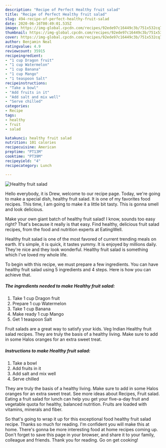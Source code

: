 ```yaml
---
description: "Recipe of Perfect Healthy fruit salad"
title: "Recipe of Perfect Healthy fruit salad"
slug: 494-recipe-of-perfect-healthy-fruit-salad
date: 2020-06-16T00:49:01.535Z
image: https://img-global.cpcdn.com/recipes/92ede97c16449c3b/751x532cq70/healthy-fruit-salad-recipe-main-photo.jpg
thumbnail: https://img-global.cpcdn.com/recipes/92ede97c16449c3b/751x532cq70/healthy-fruit-salad-recipe-main-photo.jpg
cover: https://img-global.cpcdn.com/recipes/92ede97c16449c3b/751x532cq70/healthy-fruit-salad-recipe-main-photo.jpg
author: Benjamin Neal
ratingvalue: 4.9
reviewcount: 35915
recipeingredient:
- "1 cup Dragon fruit"
- "1 cup Watermelon"
- "1 cup Banana"
- "1 cup Mango"
- "1 teaspoon Salt"
recipeinstructions:
- "Take a bowl"
- "Add fruits in it"
- "Add salt and mix well"
- "Serve chilled"
categories:
- Recipe
tags:
- healthy
- fruit
- salad

katakunci: healthy fruit salad 
nutrition: 101 calories
recipecuisine: American
preptime: "PT13M"
cooktime: "PT39M"
recipeyield: "4"
recipecategory: Lunch

---
```



![Healthy fruit salad](https://img-global.cpcdn.com/recipes/92ede97c16449c3b/751x532cq70/healthy-fruit-salad-recipe-main-photo.jpg)

Hello everybody, it is Drew, welcome to our recipe page. Today, we're going to make a special dish, healthy fruit salad. It is one of my favorites food recipes. This time, I am going to make it a little bit tasty. This is gonna smell and look delicious.

Make your own giant batch of healthy fruit salad! I know, sounds too easy right? That&#39;s because it really is that easy. Find healthy, delicious fruit salad recipes, from the food and nutrition experts at EatingWell.

Healthy fruit salad is one of the most favored of current trending meals on earth. It's simple, it is quick, it tastes yummy. It is enjoyed by millions daily. They're nice and they look wonderful. Healthy fruit salad is something which I've loved my whole life.


To begin with this recipe, we must prepare a few ingredients. You can have healthy fruit salad using 5 ingredients and 4 steps. Here is how you can achieve that.

<!--inarticleads1-->

##### The ingredients needed to make Healthy fruit salad:

1. Take 1 cup Dragon fruit
1. Prepare 1 cup Watermelon
1. Take 1 cup Banana
1. Make ready 1 cup Mango
1. Get 1 teaspoon Salt


Fruit salads are a great way to satisfy your kids. Veg Indian Healthy fruit salad recipes. They are truly the basis of a healthy living. Make sure to add in some Halos oranges for an extra sweet treat. 

<!--inarticleads2-->

##### Instructions to make Healthy fruit salad:

1. Take a bowl
1. Add fruits in it
1. Add salt and mix well
1. Serve chilled


They are truly the basis of a healthy living. Make sure to add in some Halos oranges for an extra sweet treat. See more ideas about Recipes, Fruit salad. Eating a fruit salad for lunch can help you get your five-a-day fruit and vegetable quota for healthy, balanced nutrition. Fruits are loaded with vitamins, minerals and fiber. 

So that's going to wrap it up for this exceptional food healthy fruit salad recipe. Thanks so much for reading. I'm confident you will make this at home. There's gonna be more interesting food at home recipes coming up. Don't forget to save this page in your browser, and share it to your family, colleague and friends. Thank you for reading. Go on get cooking!
